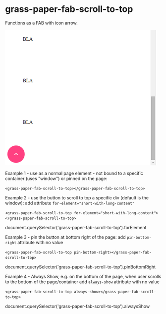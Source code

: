 grass-paper-fab-scroll-to-top
================

Functions as a FAB with icon arrow.

![alt tag](img/screenshot.png)

Example 1 - use as a normal page element - not bound to a specific container (uses "window") or pinned on the page:

`<grass-paper-fab-scroll-to-top></grass-paper-fab-scroll-to-top>`


Example 2 - use the button to scroll to top a specific div (default is the window):
add attribute `for-element="short-with-long-content"`

`<grass-paper-fab-scroll-to-top for-element="short-with-long-content"></grass-paper-fab-scroll-to-top>`

document.querySelector('grass-paper-fab-scroll-to-top').forElement


Example 3 - pin the button at bottom right of the page:
add `pin-bottom-right` attribute with no value

`<grass-paper-fab-scroll-to-top pin-bottom-right></grass-paper-fab-scroll-to-top>`

document.querySelector('grass-paper-fab-scroll-to-top').pinBottomRight


Example 4 - Always Show, e.g. on the bottom of the page, when user scrolls to the bottom of the page/container
add `always-show` attribute with no value

`<grass-paper-fab-scroll-to-top always-show></grass-paper-fab-scroll-to-top>`

document.querySelector('grass-paper-fab-scroll-to-top').alwaysShow
